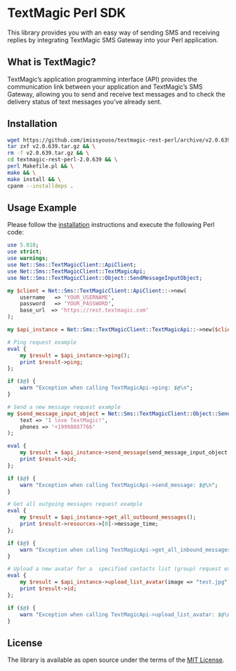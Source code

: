 [comment]: <> (HEAD)
# TextMagic Perl SDK

This library provides you with an easy way of sending SMS and receiving replies by integrating TextMagic SMS Gateway into your Perl application.

## What is TextMagic?
TextMagic’s application programming interface (API) provides the communication link between your application and TextMagic’s SMS Gateway, allowing you to send and receive text messages and to check the delivery status of text messages you’ve already sent.


[comment]: <> (/HEAD)
## Installation

```bash
wget https://github.com/imissyouso/textmagic-rest-perl/archive/v2.0.639.tar.gz && \
tar zxf v2.0.639.tar.gz && \
rm -f v2.0.639.tar.gz && \
cd textmagic-rest-perl-2.0.639 && \
perl Makefile.pl && \
make && \
make install && \
cpanm --installdeps .
```

## Usage Example

Please follow the [installation](#installation) instructions and execute the following Perl code:

```perl
use 5.010;
use strict;
use warnings;
use Net::Sms::TextMagicClient::ApiClient;
use Net::Sms::TextMagicClient::TextMagicApi;
use Net::Sms::TextMagicClient::Object::SendMessageInputObject;

my $client = Net::Sms::TextMagicClient::ApiClient::->new(
    username   => 'YOUR_USERNAME',
    password   => 'YOUR_PASSWORD',
    base_url  => 'https://rest.textmagic.com'
);

my $api_instance = Net::Sms::TextMagicClient::TextMagicApi::->new($client);

# Ping request example
eval {
    my $result = $api_instance->ping();
    print $result->ping;
};

if ($@) {
    warn "Exception when calling TextMagicApi->ping: $@\n";
}

# Send a new message request example
my $send_message_input_object = Net::Sms::TextMagicClient::Object::SendMessageInputObject->new(
    text => 'I love TextMagic!',
    phones => '+19998887766'
);

eval {
    my $result = $api_instance->send_message(send_message_input_object => $send_message_input_object);
    print $result->id;
};

if ($@) {
    warn "Exception when calling TextMagicApi->send_message: $@\n";
}

# Get all outgoing messages request example
eval {
    my $result = $api_instance->get_all_outbound_messages();
    print $result->resources->[0]->message_time;
};

if ($@) {
    warn "Exception when calling TextMagicApi->get_all_inbound_messages: $@\n";
}

# Upload a new avatar for a  specified contacts list (group) request example (3223 it is sample list ID)
eval {
    my $result = $api_instance->upload_list_avatar(image => "test.jpg", id => 3223);
    print $result->id;
};

if ($@) {
    warn "Exception when calling TextMagicApi->upload_list_avatar: $@\n";
}

```
[comment]: <> (FOOTER)
## License
The library is available as open source under the terms of the [MIT License](http://opensource.org/licenses/MIT).

[comment]: <> (/FOOTER)